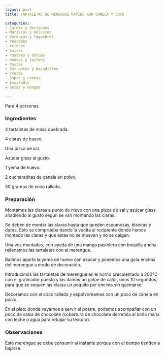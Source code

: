 ```yaml
---
layout: post
title: TARTALETAS DE MERENGUE RÁPIDO CON CANELA Y COCO

categories:
- Carnes y derivados
- Mariscos y moluscos
- Verduras y legumbres
- Pescados
- Arroces
- Salsas
- Postres y dulces
- Huevos y lacteos
- Pastas
- Entrantes y bocadillos
- Frutas
- Sopas y cremas
- Ensaladas
- Setas y hongos
 
---
```

Para 4 personas.

<h3>Ingredientes</h3>
4 tartaletas de masa quebrada.

4 claras de huevo.

Una pizca de sal.

Azúcar glass al gusto.

1 yema de huevo.

2 cucharaditas de canela en polvo.

30 gramos de coco rallado.

<h3>Preparación</h3>
Montamos las claras a punto de nieve con una pizca de sal y azúcar glass añadiendo al gusto según se van montando las claras.

Se deben de montar las claras hasta que queden espumosas, blancas y duras. Esto se comprueba dando la vuelta al recipiente donde hemos montado las claras y que éstas no se muevan y no se caigan.

Una vez montadas, con ayuda de una manga pastelera con boquilla ancha rellenamos las tartaletas con el merengue.

Batimos aparte la yema de huevo con azúcar y ponemos una gota encima del merengue a modo de decoración.

Introducimos las tartaletas de merengue en el horno precalentado a 200&ordm;C con el gratinador puesto y las damos un golpe de calor, unos 10 segundos, para que se sequen las claras un poquito por encima sin quemarse.

Decoramos con el coco rallado y espolvoreamos con un poco de canela en polvo.

En el plato donde vayamos a servir el postre, podemos acompañar con un poco de salsa de chocolate (cobertura de chocolate derretida al baño maría con leche o agua para rebajar su textura).

<h3>Observaciones</h3>
Este merengue se debe consumir al instante porque con el tiempo tienden a bajarse.


